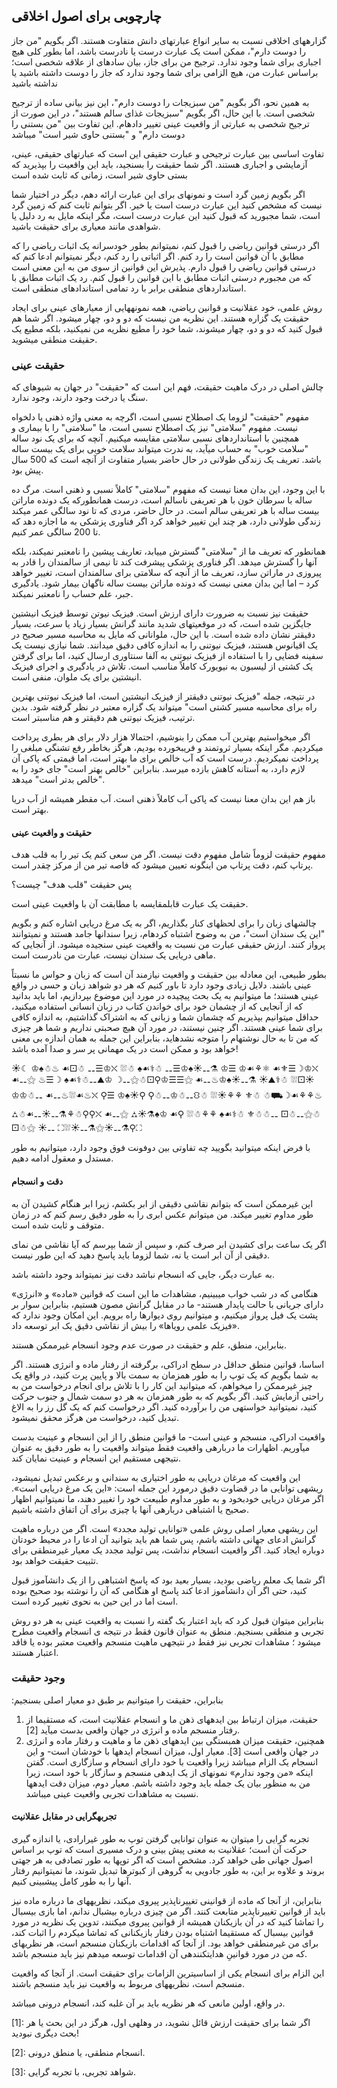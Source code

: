 ## چارچوبی برای اصول اخلاقی

گزارههای اخلاقی نسبت به سایر انواع عبارتهای دانش متفاوت هستند. اگر بگویم "من جاز را دوست دارم"، ممکن است یک عبارت درست یا نادرست باشد، اما بطور کلی هیچ اجباری برای شما وجود ندارد. ترجیح من برای جاز، بیان سادهای از علاقه شخصی است؛ براساس عبارت من، هیچ الزامی برای شما وجود ندارد که جاز را دوست داشته باشید یا نداشته باشید

به همین نحو، اگر بگویم "من سبزیجات را دوست دارم"، این نیز بیانی ساده از ترجیح شخصی است. با این حال، اگر بگویم "سبزیجات غذای سالم هستند"، در این صورت از ترجیح شخصی به عبارتی از واقعیت عینی تغییر دادهام. این تفاوت بین "من بستنی را دوست دارم" و "بستنی حاوی شیر است" میباشد

تفاوت اساسی بین عبارت ترجیحی و عبارت حقیقی این است که عبارتهای حقیقی، عینی، آزمایشی و اجباری هستند. اگر شما حقیقت را بسنجید، باید این واقعیت را بپذیرید که بستی حاوی شیر است، زمانی که ثابت شده است

اگر بگویم زمین گرد است و نمونهای برای این عبارت ارائه دهم، دیگر در اختیار شما نیست که مشخص کنید این عبارت درست است یا خیر. اگر بتوانم ثابت کنم که زمین گرد است، شما مجبورید که قبول کنید این عبارت درست است، مگر اینکه مایل به رد دلیل یا شواهدی مانند معیاری برای حقیقت باشید.

اگر درستی قوانین ریاضی را قبول کنم، نمیتوانم بطور خودسرانه یک اثبات ریاضی را که مطابق با آن قوانین است را رد کنم. اگر اثباتی را رد کنم، دیگر نمیتوانم ادعا کنم که درستی قوانین ریاضی را قبول دارم. پذیرش این قوانین از سوی من به این معنی است که من مجبورم درستی اثبات مطابق با این قوانین را قبول کنم. رد یک اثبات مطابق با استانداردهای منطقی برابر با رد تمامی استاندادهای منطقی است.

روش علمی، خود عقلانیت و قوانین ریاضی، همه نمونههایی از معیارهای عینی برای ایجاد حقیقت یک گزاره هستند. این نظریه من نیست که دو و دو، چهار میشود. اگر شما هم قبول کنید که دو و دو، چهار میشوند، شما خود را مطیع نظریه من نمیکنید، بلکه مطیع یک حقیقت منطقی میشوید. 

### حقیقت عینی

چالش اصلی در درک ماهیت حقیقت، فهم این است که "حقیقت" در جهان به شیوهای که سنگ یا درخت وجود دارند، وجود ندارد.

مفهوم "حقیقت" لزوما یک اصطلاح نسبی است، اگرچه به معنی واژه ذهنی یا دلخواه نیست. مفهوم "سلامتی" نیز یک اصطلاح نسبی است، ما "سلامتی" را با بیماری و همچنین با استانداردهای نسبی سلامتی مقایسه میکنیم. آنچه که برای یک نود ساله "سلامت خوب" به حساب میآید، به ندرت میتواند سلامت خوبی برای یک بیست ساله باشد. تعریف یک زندگی طولانی در حال حاضر بسیار متفاوت از آنچه است که 500 سال پیش بود.

با این وجود، این بدان معنا نیست که مفهوم "سلامتی" کاملاً نسبی و ذهنی است. مرگ ده ساله با سرطان خون با هر تعریفی ناسالم است، درست همانطورکه یک دونده ماراتن بیست ساله با هر تعریفی سالم است. در حال حاضر، مردی که تا نود سالگی عمر میکند زندگی طولانی دارد، هر چند این تغییر خواهد کرد اگر فناوری پزشکی به ما اجازه دهد که تا 200 سالگی عمر کنیم.

همانطور که تعریف ما از "سلامتی" گسترش مییابد، تعاریف پیشین را نامعتبر نمیکند، بلکه آنها را گسترش میدهد. اگر فناوری پزشکی پیشرفت کند تا نیمی از سالمندان را قادر به پیروزی در ماراتن سازد، تعریف ما از آنچه که سلامتی برای سالمندان است، تغییر خواهد کرد – اما این بدان معنی نیست که دونده ماراتن بیست ساله ناگهان بیمار شود. یادگیری جبر، علم حساب را نامعتبر نمیکند.

حقیقت نیز نسبت به ضرورت دارای ارزش است. فیزیک نیوتن توسط فیزیک انیشتین جایگزین شده است، که در موقعیتهای شدید مانند گرانش بسیار زیاد یا سرعت، بسیار دقیقتر نشان داده شده است. با این حال، ملوانانی که مایل به محاسبه مسیر صحیح در یک اقیانوس هستند، فیزیک نیوتنی را به اندازه کافی دقیق میدانند. شما نیازی نیست یک سفینه فضایی را با استفاده از فیزیک نیوتنی به آلفا سنتاوری ارسال کنید، اما برای گرفتن یک کشتی از لیسبون به نیویورک کاملاً مناسب است. تلاش در یادگیری و اجرای فیزیک انیشتین برای یک ملوان، منفی است.

در نتیجه، جمله "فیزیک نیوتنی دقیقتر از فیزیک انیشتین است، اما فیزیک نیوتنی بهترین راه برای محاسبه مسیر کشتی است" میتواند یک گزاره معتبر در نظر گرفته شود. بدین ترتیب، فیزیک نیوتنی هم دقیقتر و هم مناسبتر است.

اگر میخواستیم بهترین آب ممکن را بنوشیم، احتمالا هزار دلار برای هر بطری پرداخت میکردیم. مگر اینکه بسیار ثروتمند و فریبخورده بودیم، هرگز بخاطر رفع تشنگی مبلغی را پرداخت نمیکردیم. درست است که آب خالص برای ما بهتر است، اما قیمتی که پاکی آن لازم دارد، به آستانه کاهش بازده میرسد. بنابراین "خالص بهتر است" جای خود را به "خالص بدتر است" میدهد.

باز هم این بدان معنا نیست که پاکی آب کاملاً ذهنی است. آب مقطر همیشه از آب دریا بهتر است.

#### حقیقت و واقعیت عینی

مفهوم حقیقت لزوماً شامل مفهوم دقت نیست. اگر من سعی کنم یک تیر را به قلب هدف پرتاپ کنم، دقت پرتاپ من اینگونه تعیین میشود که فاصه تیر من از مرکز چقدر است.

پس حقیقت "قلب هدف" چیست؟

حقیقت یک عبارت قابلمقایسه با مطابقت آن با واقعیت عینی است.

چالشهای زبان را برای لحظهای کنار بگذاریم، اگر به یک مرغ دریایی اشاره کنم و بگویم "این یک سندان است"، من به وضوح اشتباه کردهام، زیرا سندانها جامد هستند و نمیتوانند پرواز کنند. ارزش حقیقی عبارت من نسبت به واقعیت عینی سنجیده میشود. از آنجایی که ماهی دریایی یک سندان نیست، عبارت من نادرست است.

بطور طبیعی، این معادله بین حقیقت و واقعیت نیازمند آن است که زبان و حواس ما نسبتاً عینی باشند. دلایل زیادی وجود دارد تا باور کنیم که هر دو شواهد زبان و حسی در واقع عینی هستند؛ ما میتوانیم به یک بحث پیچیده در مورد این موضوع بپردازیم، اما باید بدانید که از آنجایی که از چشمان خود برای خواندن کتاب در زبان انسانی استفاده میکنید، حداقل میتوانیم بپذیریم که چشمان شما و زبانی که به اشتراک گذاشتیم، به اندازه کافی برای شما عینی هستند. اگر چنین نیستند، در مورد آن هیچ صحبتی نداریم و شما هر چیزی که من تا به حال نوشتهام را متوجه نشدهاید، بنابراین این جمله به همان اندازه بی معنی خواهد بود و ممکن است در یک مهمانی پر سر و صدا آمده باشد!

☀☾ ♔♠☃♨ ☙⚀☃ ⚋☰♔⛌ ⛆☃ ♠☙⚕☃ ⚋☰♔♠☀⚋⚗ ♔☰ ♔☙⚘⚛ ☙⚜☰☽♔⛌ ☙⚋⚝ ♨☰☽ ♠☙⚕☃⚋⛰♔ ☽⚋⚝☃⚀⚲♔☰☰⚝ ☙⚋♨♔♠☀⚋⚗ ☀⛰⚕☃ ⛆⚀☀♔♔☃⚋ ☙⚋♨⛆☙♨⛌ ⚲☰ ♔♠☀⚲ ⚲☃⚋♔☃⚋⛻☃ ⛆☀⚘⚘ ⚜☃ ☃⛟☽☙⚘⚘♨ ⛼☃☙⚋☀⚋⚗⚘☃⚲⚲⛌ ☙⚋⚝ ⛼☀⚗♠♔ ☙⚲ ⛆☃⚘⚘ ♠☙⚕☃ ⚜☃☃⚋ ⚀☃⚋⚝☃⚀☃⚝ ☀⚋ ⛶⛆☀⚋⚗⚝☀⚋⚗⚲⛶

با فرض اینکه میتوانید بگویید چه تفاوتی بین دوفونت فوق وجود دارد، میتوانیم به طور مستدل و معقول ادامه دهیم.   

#### دقت و انسجام 

این غیرممکن است که بتوانم نقاشی دقیقی از ابر بکشم، زیرا ابر هنگام کشیدن آن به طور مداوم تغییر میکند. من میتوانم عکس ابری را به طور دقیق رسم کنم که در زمان متوقف و ثابت شده است.

اگر یک ساعت برای کشیدن ابر صرف کنم، و سپس از شما بپرسم که آیا نقاشی من نمای دقیقی از  آن ابر است یا نه، شما لزوما باید پاسخ دهید که این طور نیست.

به عبارت دیگر، جایی که انسجام نباشد دقت نیز نمیتواند وجود داشته باشد.

هنگامی که در شب خواب میبینیم، مشاهدات ما این است که قوانین «ماده» و «انرژی» دارای جریانی با حالت پایدار هستند- ما در مقابل گرانش مصون هستیم، بنابراین سوار بر پشت یک فیل پرواز میکنیم، و میتوانیم روی دیوارها راه برویم. این امکان وجود ندارد که «فیزیک علمی رویاها» را بیش از نقاشی دقیق یک ابر توسعه داد.

بنابراین، منطق، علم و حقیقت در صورت عدم وجود انسجام غیرممکن هستند.

اساسا، قوانین منطق حداقل در سطح ادراکی، برگرفته از رفتار ماده و انرژی هستند. اگر به شما بگویم که یک توپ را به طور همزمان به سمت بالا و پایین پرت کنید، در واقع یک چیز غیرممکن را میخواهم، که میتوانید این کار را با تلاش برای انجام درخواست من به راحتی آزمایش کنید. اگر بگویم که به طور همزمان به هر دو سمت شمال و جنوب حرکت کنید، نمیتوانید خواستهی من را برآورده کنید. اگر درخواست کنم که یک گل رز را به الاغ تبدیل کنید، درخواست من هرگز محقق نمیشود.

واقعیت ادراکی، منسجم و عینی است- ما قوانین منطق را از این انسجام و عینیت بدست میآوریم. اظهارات ما دربارهی واقعیت فقط میتواند واقعیت را به طور دقیق به عنوان نتیجهی مستقیم این انسجام و عینیت نمایان کند.

این واقعیت که مرغان دریایی به طور اختیاری به سندانی و برعکس تبدیل نمیشود، ریشهی توانایی ما در قضاوت دقیق درمورد این جمله است: «این یک مرغ دریایی است». اگر مرغان دریایی خودبخود و به طور مداوم طبیعت خود را تغییر دهند، ما نمیتوانیم اظهار صحیح یا اشتباهی دربارهی آنها یا چیزی برای آن اتفاق داشته باشیم.

این ریشهی معیار اصلی روش علمی «توانایی تولید مجدد» است. اگر من درباره ماهیت گرانش ادعای جهانی داشته باشم، پس شما هم باید بتوانید آن ادعا را در محیط خودتان دوباره ایجاد کنید. اگر واقعیت انسجام نداشت، پس تولید مجدد یک معیار غیرمنطقی برای تثبیت حقیقت خواهد بود.

اگر شما یک معلم ریاضی بودید، بسیار بعید بود که پاسخ اشتباهی را از یک دانشآموز قبول کنید، حتی اگر آن دانشآموز ادعا کند پاسخ او هنگامی که آن را نوشته بود صحیح بوده است اما در این حین به نحوی تغییر کرده است.

بنابراین میتوان قبول کرد که باید اعتبار یک گفته را نسبت به واقعیت عینی به هر دو روش تجربی و منطقی بسنجیم. منطق به عنوان قانون فقط در نتیجه ی انسجام واقعیت مطرح میشود ؛ مشاهدات تجربی نیز فقط در نتیجهی ماهیت منسجم واقعیت معتبر بوده یا فاقد اعتبار هستند.

### وجود حقیقت

:بنابراین، حقیقت را میتوانیم بر طبق دو معیار اصلی بسنجیم

1. حقیقت، میزان ارتباط بین ایدههای ذهن ما و انسجام عقلانیت است، که مستقیما از رفتار منسجم ماده و انرژی در جهان واقعی بدست میآید [2].
2. همچنین، حقیقت میزان همبستگی بین ایدههای ذهن ما و ماهیت و رفتار ماده و انرژی در جهان واقعی است [3]. 
معیار اول، میزان انسجام ایدهها با خودشان است- و این انسجام یک الزام میباشد زیرا واقعیت با خود دارای انسجام و سازگاری است. گفتن اینکه «من وجود ندارم» نمونهای از یک ایدهی منسجم و سازگار با خود است، زیرا من به منظور بیان یک جمله باید وجود داشته باشم. معیار دوم، میزان دقت ایدهها نسبت به مشاهدات تجربی واقعیت عینی میباشد. 

#### تجربهگرایی در مقابل عقلانیت

تجربه گرایی را میتوان به عنوان توانایی گرفتن توپ به طور غیرارادی، یا اندازه گیری حرکت آن است؛ عقلانیت به معنی پیش بینی و درک مسیری است که توپ بر اساس اصول جهانی طی خواهد کرد. مشخص است که اگر توپها به طور تصادفی به هر جهتی بروند و علاوه بر این، به طور جادویی به گروهی از کبوترها تبدیل شوند، ما نمیتوانیم رفتار آنها را به طور کامل پیشبینی کنیم. 

بنابراین، از آنجا که ماده از قوانینی تغییرناپذیر پیروی میکند، نظریههای ما درباره ماده نیز باید از قوانین تغییرناپذیر متابعت کنند. اگر من چیزی درباره بیشبال ندانم، اما بازی بیسبال را تماشا کنید که در آن بازیکنان همیشه از قوانین پیروی میکنند، تدوین یک نظریه در مورد قوانین بیسبال که مستقیما اشتباه بودن رفتار بازیکنانی که تماشا میکردم را اثبات کند، برای من غیرمنطقی خواهد بود. از آنجا که اقدامات بازیکنان منسجم است، هر نظریهای که من در مورد قوانینِ هدایتکنندهی آن اقدامات توسعه میدهم نیز باید منسجم باشد. 

این الزام برای انسجام یکی از اساسیترین الزامات برای حقیقت است. از آنجا که واقعیت منسجم است، نظریههای مربوط به واقعیت نیز باید منسجم باشند.

در واقع، اولین مانعی که هر نظریه باید بر آن غلبه کند، انسجام درونی میباشد.

[1]: اگر شما برای حقیقت ارزش قائل نشوید، در وهلهی اول، هرگز در این بحث یا هر بحث دیگری نبودید!

[2]: انسجام منطقی، یا منطق درونی.

[3]: شواهد تجربی، با تجربه گرایی.
